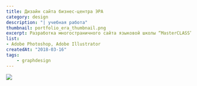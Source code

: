 ```yaml
---
title: Дизайн сайта бизнес-центра ЭРА
category: design
description: "| учебная работа"
thumbnail: portfolio_era_thumbnail.png
excerpt: Разработка многостраничного сайта языковой школы “MasterCLASS”. Реализованы адаптивность, многоязычность, поиск по сайту, интерактивная карта, форма обратнойсвязи, кастомные типы поля, кастомные типы записи.
list:
- Adobe Photoshop, Adobe Illustrator
createdAt: "2018-03-16"
tags:
	- graphdesign
---
```


![](/portfolio/portfolio_era_img_001.jpg)
